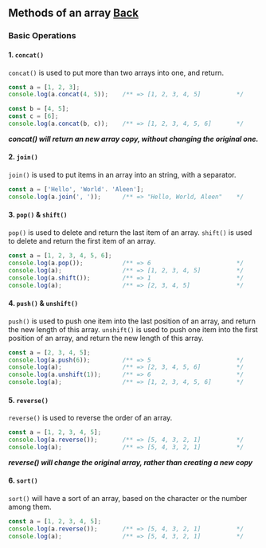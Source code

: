 ## Methods of an array [Back](./../array.md)

### Basic Operations

#### 1. `concat()`

`concat()` is used to put more than two arrays into one, and return.

```js
const a = [1, 2, 3];
console.log(a.concat(4, 5));    /** => [1, 2, 3, 4, 5]          */

const b = [4, 5];
const c = [6];
console.log(a.concat(b, c));    /** => [1, 2, 3, 4, 5, 6]       */
```

***concat() will return an new array copy, without changing the original one.***

#### 2. `join()`

`join()` is used to put items in an array into an string, with a separator.

```js
const a = ['Hello', 'World'. 'Aleen'];
console.log(a.join(', '));      /** => "Hello, World, Aleen"    */
```

#### 3. `pop()` & `shift()`

`pop()` is used to delete and return the last item of an array.
`shift()` is used to delete and return the first item of an array.

```js
const a = [1, 2, 3, 4, 5, 6];
console.log(a.pop());           /** => 6                        */
console.log(a);                 /** => [1, 2, 3, 4, 5]          */
console.log(a.shift());         /** => 1                        */
console.log(a);                 /** => [2, 3, 4, 5]             */
```

#### 4. `push()` & `unshift()`

`push()` is used to push one item into the last position of an array, and return the new length of this array.
`unshift()` is used to push one item into the first position of an array, and return the new length of this array.

```js
const a = [2, 3, 4, 5];
console.log(a.push(6));         /** => 5                        */
console.log(a);                 /** => [2, 3, 4, 5, 6]          */
console.log(a.unshift(1));      /** => 6                        */
console.log(a);                 /** => [1, 2, 3, 4, 5, 6]       */
```

#### 5. `reverse()`

`reverse()` is used to reverse the order of an array.

```js
const a = [1, 2, 3, 4, 5];
console.log(a.reverse());       /** => [5, 4, 3, 2, 1]          */
console.log(a);                 /** => [5, 4, 3, 2, 1]          */
```

***reverse() will change the original array, rather than creating a new copy***

#### 6. `sort()`

`sort()` will have a sort of an array, based on the character or the number among them.

```js
const a = [1, 2, 3, 4, 5];
console.log(a.reverse());       /** => [5, 4, 3, 2, 1]          */
console.log(a);                 /** => [5, 4, 3, 2, 1]          */
```
